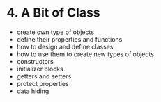# 4. A Bit of Class

- create own type of objects
- define their properties and functions
- how to design and define classes
- how to use them to create new types of objects
- constructors
- initializer blocks
- getters and setters
- protect properties
- data hiding
